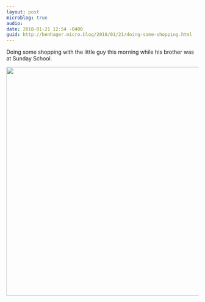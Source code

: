 ```yaml
---
layout: post
microblog: true
audio: 
date: 2018-01-21 12:54 -0400
guid: http://benhager.micro.blog/2018/01/21/doing-some-shopping.html
---
```

Doing some shopping with the little guy this morning while his brother was at Sunday School. 

<img src="http://hager.blog/uploads/2018/a6e9af2f4b.jpg" width="600" height="600" />
